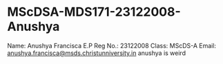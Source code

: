 # MScDSA-MDS171-23122008-Anushya

Name: Anushya Francisca E.P
Reg No.: 23122008
Class: MScDS-A
Email: anushya.francisca@msds.christunniversity.in
anushya is weird
